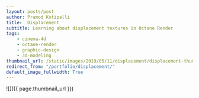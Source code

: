 ```yaml
---
layout: posts/post
author: Pramod Kotipalli
title:  Displacement
subtitle: Learning about displacement textures in Octane Render
tags:
    - cinema-4d
    - octane-render
    - graphic-design
    - 3d-modeling
thumbnail_url: /static/images/2019/05/11/displacement/displacement-thumbnail.png
redirect_from: "/portfolio/displacement/"
default_image_fullwidth: True
---
```


![]({{ page.thumbnail_url }})

